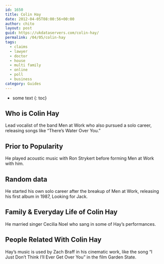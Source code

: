 ```yaml
---
id: 1650
title: Colin Hay
date: 2012-04-05T08:00:56+00:00
author: chito
layout: post
guid: https://ukdataservers.com/colin-hay/
permalink: /04/05/colin-hay
tags:
  - claims
  - lawyer
  - doctor
  - house
  - multi family
  - online
  - poll
  - business
category: Guides
---
```


* some text
{: toc}


## Who is  Colin Hay
                  
                  
                  
Lead vocalist of the band Men at Work who also pursued a solo career, releasing songs like &#8220;There&#8217;s Water Over You.&#8221;
                  
                
                
                
## Prior to Popularity 
                  
                  
                  
He played acoustic music with Ron Strykert before forming Men at Work with him.
                  
                
                
                
## Random data 
                  
                  
                  
He started his own solo career after the breakup of Men at Work, releasing his first album in 1987, Looking for Jack.
                  
                
                
                
## Family & Everyday Life of Colin Hay
                  
                  
                  
He married singer Cecilia Noel who sang in some of Hay&#8217;s performances.
                  
                
                
                
## People Related With  Colin Hay
                  
                  
                  
Hay&#8217;s music is used by Zach Braff in his cinematic work, like the song &#8220;I Just Don&#8217;t Think I&#8217;ll Ever Get Over You&#8221; in the film Garden State.
                  
                
              
            
          
          
          
    
    
  
